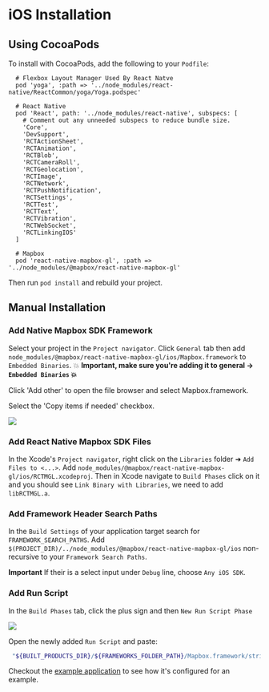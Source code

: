 # iOS Installation

## Using CocoaPods

To install with CocoaPods, add the following to your `Podfile`:

```
  # Flexbox Layout Manager Used By React Natve
  pod 'yoga', :path => '../node_modules/react-native/ReactCommon/yoga/Yoga.podspec'

  # React Native
  pod 'React', path: '../node_modules/react-native', subspecs: [
    # Comment out any unneeded subspecs to reduce bundle size.
    'Core',
    'DevSupport',
    'RCTActionSheet',
    'RCTAnimation',
    'RCTBlob',
    'RCTCameraRoll',
    'RCTGeolocation',
    'RCTImage',
    'RCTNetwork',
    'RCTPushNotification',
    'RCTSettings',
    'RCTTest',
    'RCTText',
    'RCTVibration',
    'RCTWebSocket',
    'RCTLinkingIOS'
  ]

  # Mapbox
  pod 'react-native-mapbox-gl', :path => '../node_modules/@mapbox/react-native-mapbox-gl'
```

Then run `pod install` and rebuild your project.

## Manual Installation

### Add Native Mapbox SDK Framework

Select your project in the `Project navigator`. Click `General` tab then add `node_modules/@mapbox/react-native-mapbox-gl/ios/Mapbox.framework` to `Embedded Binaries`. :collision: **Important, make sure you're adding it to general -> `Embedded Binaries` :collision:**

Click 'Add other' to open the file browser and select Mapbox.framework.

Select the 'Copy items if needed' checkbox.

![](https://cldup.com/s4U3JfS_-l.png)


### Add React Native Mapbox SDK Files
In the Xcode's `Project navigator`, right click on the `Libraries` folder ➜ `Add Files to <...>`. Add `node_modules/@mapbox/react-native-mapbox-gl/ios/RCTMGL.xcodeproj`.
Then in Xcode navigate to `Build Phases` click on it and you should see `Link Binary with Libraries`, we need to add `libRCTMGL.a`.

### Add Framework Header Search Paths
In the `Build Settings` of your application target search for `FRAMEWORK_SEARCH_PATHS`. Add `$(PROJECT_DIR)/../node_modules/@mapbox/react-native-mapbox-gl/ios` non-recursive to your `Framework Search Paths`.

**Important** If their is a select input under `Debug` line, choose `Any iOS SDK`.

### Add Run Script

In the `Build Phases` tab, click the plus sign and then `New Run Script Phase`

![](https://cldup.com/jgt8p_dHjD.png)

Open the newly added `Run Script` and paste:

```bash
 "${BUILT_PRODUCTS_DIR}/${FRAMEWORKS_FOLDER_PATH}/Mapbox.framework/strip-frameworks.sh"
```

Checkout the [example application](/example/README.md) to see how it's configured for an example.
